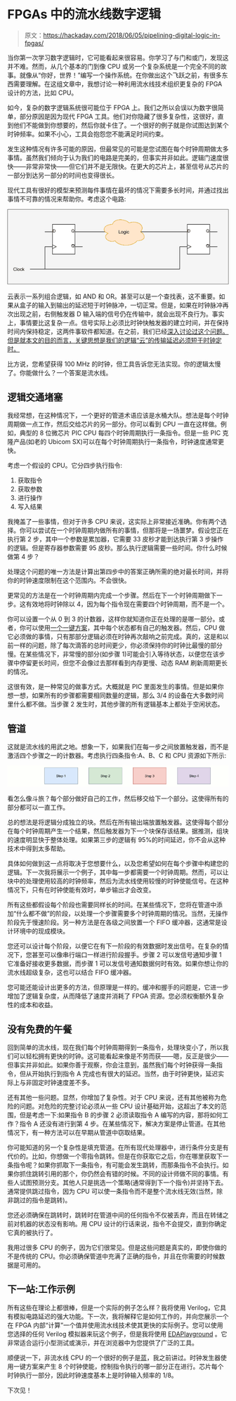 # FPGAs 中的流水线数字逻辑

> 原文：<https://hackaday.com/2018/06/05/pipelining-digital-logic-in-fpgas/>

当你第一次学习数字逻辑时，它可能看起来很容易。你学习了与门和或门，发现这并不难。然而，从几个基本的门到像 CPU 或另一个复杂系统是一个完全不同的故事。就像从“你好，世界！”编写一个操作系统。在你做出这个飞跃之前，有很多东西需要理解。在这组文章中，我想讨论一种利用流水线技术组织更复杂的 FPGA 设计的方法，比如 CPU。

如今，复杂的数字逻辑系统很可能位于 FPGA 上。我们之所以会误以为数字很简单，部分原因是因为现代 FPGA 工具。他们对你隐藏了很多复杂性，这很好，直到他们不能做到你想要的，然后你就卡住了。一个很好的例子就是你试图达到某个时钟频率。如果不小心，工具会抱怨您不能满足时间约束。

发生这种情况有许多可能的原因，但最常见的可能是您试图在每个时钟周期做太多事情。虽然我们倾向于认为我们的电路是完美的，但事实并非如此。逻辑门速度很快——非常非常快——但它们并不是无限快。在更大的芯片上，甚至信号从芯片的一部分到达另一部分的时间也变得很长。

现代工具有很好的模型来预测每件事情在最坏的情况下需要多长时间，并通过找出事情不可靠的情况来帮助你。考虑这个电路:

![](img/fedb13e990d629303ce49fe492a2d197.png)

云表示一系列组合逻辑，如 AND 和 OR。甚至可以是一个查找表，这不重要。如果从盒子的输入到输出的延迟短于时钟脉冲，一切正常。但是，如果在时钟脉冲再次出现之前，右侧触发器 D 输入端的信号仍在传输中，就会出现不良行为。事实上，事情要比这复杂一点。信号实际上必须比时钟快触发器的建立时间，并在保持时间内保持稳定，这两件事软件都知道。在之前，我们已经[深入讨论过这个问题。但是就本文的目的而言，关键思想是我们的逻辑“云”的传输延迟必须短于时钟定时。](https://hackaday.com/2015/09/23/learn-flip-flops-with-simulation/)

比方说，您希望获得 100 MHz 的时钟，但工具告诉您无法实现。你的逻辑太慢了。你能做什么？一个答案是流水线。

## 逻辑交通堵塞

我经常想，在这种情况下，一个更好的管道术语应该是水桶大队。想法是每个时钟周期做一点工作，然后交给芯片的另一部分。你可以看到 CPU 一直在这样做。例如，典型的 8 位微芯片 PIC CPU 每四个时钟周期执行一条指令。但是一些 PIC 克隆产品(如老的 Ubicom SX)可以在每个时钟周期执行一条指令，时钟速度通常更快。

考虑一个假设的 CPU。它分四步执行指令:

1.  获取指令
2.  获取参数
3.  进行操作
4.  写入结果

我掩盖了一些事情，但对于许多 CPU 来说，这实际上非常接近准确。你有两个选择。你可以尝试在一个时钟周期内做所有的事情，但那将是一场噩梦。假设您正在执行第 2 步，其中一个参数是累加器，它需要 33 皮秒才能到达执行第 3 步操作的逻辑。但是寄存器参数需要 95 皮秒。那么执行逻辑需要一些时间。你什么时候做第 4 步？

处理这个问题的唯一方法是计算出第四步中的答案正确所需的绝对最长时间，并将你的时钟速度限制在这个范围内。不会很快。

更常见的方法是在一个时钟周期内完成一个步骤。然后在下一个时钟周期做下一步。这有效地将时钟除以 4，因为每个指令现在需要四个时钟周期，而不是一个。

你可以设置一个从 0 到 3 的计数器，这样你就知道你正在处理的是哪一部分。或者，你可以使用[一个一键方案](https://hackaday.com/2016/03/25/crawl-walk-run-a-starter-cpu/)，其中每个状态都有自己的触发器。然后，CPU 做它必须做的事情，只有那部分逻辑必须在时钟再次敲响之前完成。真的，这是和以前一样的问题，除了每次滴答的总时间更少，你必须保持你的时钟比最慢的部分慢。在某些情况下，非常慢的部分(如步骤 1)可能会引入等待状态，以便您在该步骤中停留更长时间，但您不会像过去那样看到内存更慢、动态 RAM 刷新周期更长的情况。

这很有效，是一种常见的做事方式。大概就是 PIC 里面发生的事情。但是如果你想一想，如果所有的步骤都需要相同数量的逻辑，那么 3/4 的设备在大多数时间里什么都不做。当步骤 2 发生时，其他步骤的所有逻辑基本上都处于空闲状态。

## 管道

这就是流水线的用武之地。想象一下，如果我们在每一步之间放置触发器，而不是激活四个步骤之一的计数器。考虑执行四条指令:A、B、C 和 CPU 资源如下所示:

[![](img/99b49aea750e6af324f59ef3b06391a2.png)](https://hackaday.com/wp-content/uploads/2018/05/test.gif)

看怎么像斗旅？每个部分做好自己的工作，然后移交给下一个部分。这使得所有的部分都可以一直工作。

总的想法是将逻辑分成独立的块。然后在所有输出端放置触发器。这使得每个部分在每个时钟周期产生一个结果，然后触发器为下一个块保存该结果。据推测，组块的速度明显快于整体处理。如果第三步的逻辑有 95%的时间延迟，你不会从这种技术中得到太多帮助。

具体如何做到这一点将取决于您想要什么，以及您希望如何在每个步骤中构建您的逻辑。下一次我将展示一个例子，其中每一步都需要一个时钟周期。然而，可以让块中的处理使用较高的时钟频率，然后为流水线使用较慢的时钟使能信号。在这种情况下，只有在时钟使能有效时，单步输出才会改变。

所有这些都假设每个阶段也需要同样长的时间。在某些情况下，您将在管道中添加“什么都不做”的阶段，以处理一个步骤需要多个时钟周期的情况。当然，无操作阶段先于慢速阶段。另一种方法是在各级之间放置一个 FIFO 缓冲器，这通常是设计环境中的现成模块。

您还可以设计每个阶段，以便它在有下一阶段的有效数据时发出信号。在复杂的情况下，您甚至可以像串行端口一样进行阶段握手。步骤 2 可以发信号通知步骤 1 它准备好接收更多数据，而步骤 1 可以发信号通知数据何时有效。如果你想让你的流水线超级复杂，这也可以结合 FIFO 缓冲器。

您可能还能设计出更多的方法，但原理是一样的。缓冲和握手的问题是，它进一步增加了逻辑复杂度，从而降低了速度并消耗了 FPGA 资源。您必须权衡额外复杂性的成本和收益。

## 没有免费的午餐

回到简单的流水线，现在我们每个时钟周期得到一条指令，处理块变小了，所以我们可以轻松拥有更快的时钟。这可能看起来像是不劳而获——嗯，反正是很少——但事实并非如此。如果你善于观察，你会注意到，虽然我们每个时钟获得一条指令，但从开始执行到指令 A 完成也有很大的延迟。当然，由于时钟更快，延迟实际上与非固定时钟速度差不多。

还有其他一些问题。显然，你增加了复杂性。对于 CPU 来说，还有其他被称为危险的问题。对危险的完整讨论必须从一些 CPU 设计基础开始，这超出了本文的范围，但是考虑一下:如果指令 B 的步骤 2 必须读取指令 A 编写的内容，那将如何工作？指令 A 还没有进行到第 4 步。在某些情况下，解决方案是停止管道。在其他情况下，有一种方法可以在早期从管道中窃取结果。

你可能知道的另一个复杂性是填充管道。在所有现代处理器中，进行条件分支是有代价的。比如，你想做一个零指令跳转。但是在你获取它之后，你在哪里获取下一条指令呢？如果你抓取下一条指令，有可能会发生跳转，而那条指令不会执行。如果你抓住跳转引用的那个，你仍然会有错的时候。不同的设计师做不同的事情。有些人试图预测分支。其他人只是挑选一个策略(通常得到下一个指令)并坚持下去。通常提供跳过指令，因为 CPU 可以使一条指令而不是整个流水线无效(当然，除非跳过的指令是跳转)。

您还必须确保在跳转时，跳转时在管道中间的任何指令不仅被丢弃，而且在转储之前对机器的状态没有影响。用 CPU 设计的行话来说，指令不会提交，直到你确定它真的被执行了。

我用过很多 CPU 的例子，因为它们很常见。但是这些问题是真实的，即使你做的不是传统的 CPU。你必须确保管道中充满了正确的指令，并且在你需要的时候数据是可用的。

## 下一站:工作示例

所有这些在理论上都很棒，但是一个实际的例子怎么样？我将使用 Verilog，它具有模拟电路延迟的强大功能。下一次，我将解释它是如何工作的，并向您展示一个在 FPGA 内部“计算”一个值并使用流水线技术使其更快的实际例子。您可以使用您选择的任何 Verilog 模拟器来玩这个例子，但是我将使用 [EDAPlayground](https://hackaday.com/2015/07/21/learn-fpgas-in-your-browser/) 。它非常适合运行小型测试或演示，并在浏览器中为您提供了广泛的工具。

顺便说一下，非流水线 CPU 的一个很好的例子是[蓝](https://hackaday.com/2016/03/16/crawl-walk-run-planning-your-first-cpu-design/)，我之前讲过。时钟发生器使用一键方案来产生 8 个时钟使能，控制指令执行的哪一部分正在进行。芯片每个时钟执行一部分，因此时钟速度基本上是时钟输入频率的 1/8。

下次见！